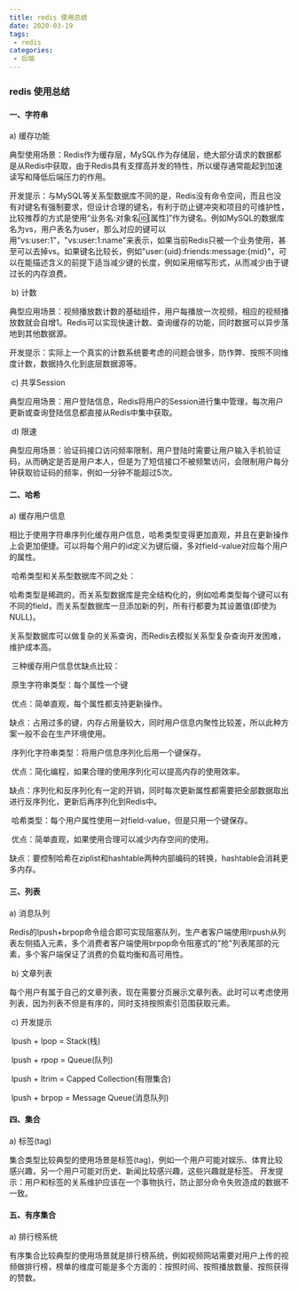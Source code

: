 ```yaml
---
title: redis 使用总结
date: 2020-03-19
tags:
 - redis
categories:
 - 后端
---
```


### redis 使用总结

#### 一、字符串

  a) 缓存功能

​        典型使用场景：Redis作为缓存层，MySQL作为存储层，绝大部分请求的数据都是从Redis中获取，由于Redis具有支撑高并发的特性，所以缓存通常能起到加速读写和降低后端压力的作用。

​        开发提示：与MySQL等关系型数据库不同的是，Redis没有命令空间，而且也没有对键名有强制要求，但设计合理的键名，有利于防止键冲突和项目的可维护性，比较推荐的方式是使用“业务名:对象名:id:[属性]”作为键名。例如MySQL的数据库名为vs，用户表名为user，那么对应的键可以用"vs:user:1"，"vs:user:1:name"来表示，如果当前Redis只被一个业务使用，甚至可以去掉vs。如果键名比较长，例如"user:{uid}:friends:message:{mid}"，可以在能描述含义的前提下适当减少键的长度，例如采用缩写形式，从而减少由于键过长的内存浪费。

​    b) 计数

​        典型应用场景：视频播放数计数的基础组件，用户每播放一次视频，相应的视频播放数就会自增1。Redis可以实现快速计数、查询缓存的功能，同时数据可以异步落地到其他数据源。

​        开发提示：实际上一个真实的计数系统要考虑的问题会很多，防作弊、按照不同维度计数，数据持久化到底层数据源等。

​    c) 共享Session

​        典型应用场景：用户登陆信息，Redis将用户的Session进行集中管理，每次用户更新或查询登陆信息都直接从Redis中集中获取。

​    d) 限速

​        典型应用场景：验证码接口访问频率限制，用户登陆时需要让用户输入手机验证码，从而确定是否是用户本人，但是为了短信接口不被频繁访问，会限制用户每分钟获取验证码的频率，例如一分钟不能超过5次。

#### 二、哈希

 a) 缓存用户信息

​        相比于使用字符串序列化缓存用户信息，哈希类型变得更加直观，并且在更新操作上会更加便捷。可以将每个用户的id定义为键后缀，多对field-value对应每个用户的属性。

​        哈希类型和关系型数据库不同之处：

​              哈希类型是稀疏的，而关系型数据库是完全结构化的，例如哈希类型每个键可以有不同的field，而关系型数据库一旦添加新的列，所有行都要为其设置值(即使为NULL)。

​              关系型数据库可以做复杂的关系查询，而Redis去模拟关系型复杂查询开发困难，维护成本高。

​        三种缓存用户信息优缺点比较：

​              原生字符串类型：每个属性一个键

​                   优点：简单直观，每个属性都支持更新操作。

​                   缺点：占用过多的键，内存占用量较大，同时用户信息内聚性比较差，所以此种方案一般不会在生产环境使用。

​             序列化字符串类型：将用户信息序列化后用一个键保存。

​                  优点：简化编程，如果合理的使用序列化可以提高内存的使用效率。

​                  缺点：序列化和反序列化有一定的开销，同时每次更新属性都需要把全部数据取出进行反序列化，更新后再序列化到Redis中。

​             哈希类型：每个用户属性使用一对field-value，但是只用一个键保存。

​                  优点：简单直观，如果使用合理可以减少内存空间的使用。

​                  缺点：要控制哈希在ziplist和hashtable两种内部编码的转换，hashtable会消耗更多内存。

#### 三、列表

a) 消息队列

​        Redis的lpush+brpop命令组合即可实现阻塞队列，生产者客户端使用lrpush从列表左侧插入元素，多个消费者客户端使用brpop命令阻塞式的"抢"列表尾部的元素，多个客户端保证了消费的负载均衡和高可用性。

​    b) 文章列表

​        每个用户有属于自己的文章列表，现在需要分页展示文章列表。此时可以考虑使用列表，因为列表不但是有序的，同时支持按照索引范围获取元素。

​    c) 开发提示

​        lpush + lpop = Stack(栈)

​        lpush + rpop = Queue(队列)

​        lpush + ltrim = Capped Collection(有限集合)

​        lpush + brpop = Message Queue(消息队列)

#### 四、集合

   a) 标签(tag)

​        集合类型比较典型的使用场景是标签(tag)，例如一个用户可能对娱乐、体育比较感兴趣，另一个用户可能对历史、新闻比较感兴趣，这些兴趣就是标签。 开发提示：用户和标签的关系维护应该在一个事物执行，防止部分命令失败造成的数据不一致。

#### 五、有序集合

a) 排行榜系统

​        有序集合比较典型的使用场景就是排行榜系统，例如视频网站需要对用户上传的视频做排行榜，榜单的维度可能是多个方面的：按照时间、按照播放数量、按照获得的赞数。
